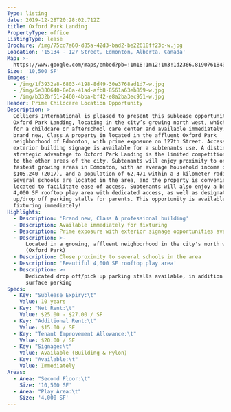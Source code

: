 ```yaml
---
Type: listing
date: 2019-12-28T20:28:02.712Z
title: Oxford Park Landing
PropertyType: office
ListingType: lease
Brochure: /img/75cd7a60-d85a-42d3-bad2-be22618ff23c-w.jpg
Loacation: '15134 - 127 Street, Edmonton, Alberta, Canada'
Map: >-
  https://www.google.com/maps/embed?pb=!1m18!1m12!1m3!1d2366.8190761843284!2d-113.54407978394202!3d53.61452998003621!2m3!1f0!2f0!3f0!3m2!1i1024!2i768!4f13.1!3m3!1m2!1s0x53a0245de85594a9%3A0xeafa5a0e146a3cce!2s15134%20127%20St%20NW%2C%20Edmonton%2C%20AB%20T6V%201C1!5e0!3m2!1sen!2sca!4v1577564140181!5m2!1sen!2sca
Size: '10,500 SF'
Images:
  - /img/1f3932a8-6803-4198-8d49-30e3768ad1d7-w.jpg
  - /img/5e380640-8e0a-41ad-afb8-8561a63eb859-w.jpg
  - /img/b332bf51-2460-4bba-bf42-e8a2ba3ec951-w.jpg
Header: Prime Childcare Location Opportunity
Description: >-
  Colliers International is pleased to present this sublease opportunity at
  Oxford Park Landing, locating in the city’s growing north west, which is ideal
  for a childcare or afterschool care center and available immediately. This
  brand new, Class A property in located in the affluent Oxford Park
  neighborhood of Edmonton, with prime exposure on 127th Street. Access to large
  exterior building signage is available for a subtenants use. A distinct
  strategic advantage to Oxford Park Landing is the limited competition compared
  to the other areas of the city. Subtenants will enjoy proximity to one of the
  fastest growing areas in Edmonton, with an average household income of
  $105,240 (2017), and a population of 62,471 within a 3 kilometer radius.
  Several schools are located in the area, and the property is conveniently
  located to facilitate ease of access. Subtenants will also enjoy a beautiful,
  4,000 SF rooftop play area with dedicated access, as well as designated pick
  up/drop off parking stalls for parents. This opportunity is available for
  fixturing immediately!
Highlights:
  - Description: 'Brand new, Class A professional building'
  - Description: Available immediately for fixturing
  - Description: Prime exposure with exterior signage opportunities available
  - Description: >-
      Located in a growing, affluent neighborhood in the city's north west
      (Oxford Park)
  - Description: Close proximity to several schools in the area
  - Description: 'Beautiful 4,000 SF rooftop play area'
  - Description: >-
      Dedicated drop off/pick up parking stalls available, in addition to ample
      surface parking
Specs:
  - Key: "Sublease Expiry:\t"
    Value: 10 years
  - Key: "Net Rent:\t"
    Value: $25.00 - $27.00 / SF
  - Key: "Additional Rent:\t"
    Value: $15.00 / SF
  - Key: "Tenant Improvement Allowance:\t"
    Value: $20.00 / SF
  - Key: "Signage:\t"
    Value: Available (Building & Pylon)
  - Key: "Available:\t"
    Value: Immediately
Areas:
  - Area: "Second Floor:\t"
    Size: '10,500 SF'
  - Area: "Play Area:\t"
    Size: '4,000 SF'
---
```


